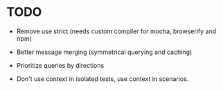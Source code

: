# TODO

* Remove use strict (needs custom compiler for mocha, browserify and npm)

* Better message merging (symmetrical querying and caching)

* Prioritize queries by directions

* Don't use context in isolated tests, use context in scenarios.
